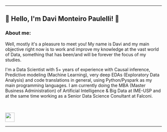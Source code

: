 <hr>

## <b> 👋 Hello, I'm Davi Monteiro Paulelli! 👋 </b>

###  <b> About me:</b><br>
  
Well, mostly it's a pleasure to meet you! My name is Davi and my main objective right now is to work and improve my knowledge at the vast world of Data, something that has been/and will be forever the focus of my studies.

I'm a Data Scientist with 5+ years of experience with Causal inference, Predictive modeling (Machine Learning), very deep EDAs (Exploratory Data Analysis) and code translations in general, using Python/Pyspark as my main programming languages. I am currently doing the MBA (Master Business Administration) of Artificial Intelligence & Big Data at IME-USP and at the same time working as a Senior Data Science Conultant at Falconi. 


<br>
<p>
<a href="https://www.linkedin.com/in/davi-monteiro-paulelli-8813431b0/"><img src="https://s18955.pcdn.co/wp-content/uploads/2017/05/LinkedIn.png" height="30" width="30"></a>
</p>

<hr>
